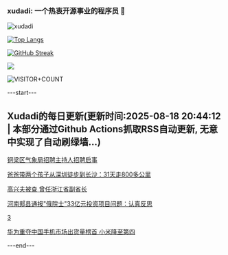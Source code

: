 ### xudadi: 一个热衷开源事业的程序员 👋

![xudadi](https://github-readme-stats-git-masterorgs-github-readme-stats-team.vercel.app/api?username=xudadi)

[![Top Langs](https://github-readme-stats.vercel.app/api/top-langs/?username=xudadi)](https://github.com/anuraghazra/github-readme-stats)

[![GitHub Streak](https://streak-stats.demolab.com?user=xudadi&locale=zh_Hans)](https://git.io/streak-stats)

![](https://raw.githubusercontent.com/xudadi/xudadi/main/assets/github-contribution-grid-snake.svg)

![VISITOR+COUNT](https://komarev.com/ghpvc/?username=xudadi&label=VISITOR+COUNT)


---start---

## Xudadi的每日更新(更新时间:2025-08-18 20:44:12 | 本部分通过Github Actions抓取RSS自动更新, 无意中实现了自动刷绿墙...)

[铜梁区气象局招聘主持人招聘启事](https://www.gongkaoleida.com/article/2572029)

[爸爸带两个孩子从深圳徒步到长沙：31天走800多公里](https://m.163.com/news/article/K796EHDJ055040N3.html)

[高兴夫被查 曾任浙江省副省长](https://m.163.com/news/article/K78RVETL05345ARG.html)

[河南郏县通报"俄院士"33亿元投资项目问题：认真反思](https://m.163.com/news/article/K78R7VAB053469LG.html)

[3](https://m.163.com/touch/news/sub/domestic)

[华为重夺中国手机市场出货量榜首 小米降至第四](https://m.163.com/news/article/K78NSCHB0534A4SC.html)

---end---
